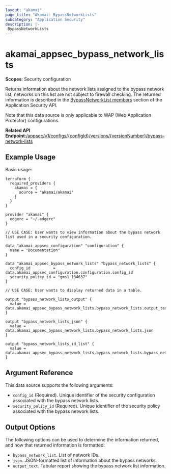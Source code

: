 ```yaml
---
layout: "akamai"
page_title: "Akamai: BypassNetworkLists"
subcategory: "Application Security"
description: |-
 BypassNetworkLists
---
```






# akamai_appsec_bypass_network_lists

**Scopes**: Security configuration

Returns information about the network lists assigned to the bypass network list; networks on this list are not subject to firewall checking. The returned information is described in the [BypassNetworkList members](https://developer.akamai.com/api/cloud_security/application_security/v1.html#bypassnetworklist) section of the Application Security API.

Note that this data source is only applicable to WAP (Web Application Protector) configurations.

**Related API Endpoint**:[/appsec/v1/configs/{configId}/versions/{versionNumber}/bypass-network-lists](https://developer.akamai.com/api/cloud_security/application_security/v1.html#getbypassnetworklistsforawapconfigversion)

## Example Usage

Basic usage:

```
terraform {
  required_providers {
    akamai = {
      source = "akamai/akamai"
    }
  }
}

provider "akamai" {
  edgerc = "~/.edgerc"
}

// USE CASE: User wants to view information about the bypass network list used in a security configuration.

data "akamai_appsec_configuration" "configuration" {
  name = "Documentation"
}

data "akamai_appsec_bypass_network_lists" "bypass_network_lists" {
  config_id          = data.akamai_appsec_configuration.configuration.config_id
  security_policy_id = "gms1_134637"
}

// USE CASE: User wants to display returned data in a table.

output "bypass_network_lists_output" {
  value = data.akamai_appsec_bypass_network_lists.bypass_network_lists.output_text
}

output "bypass_network_lists_json" {
  value = data.akamai_appsec_bypass_network_lists.bypass_network_lists.json
}

output "bypass_network_lists_id_list" {
  value = data.akamai_appsec_bypass_network_lists.bypass_network_lists.bypass_network_list
}
```

## Argument Reference

This data source supports the following arguments:

- `config_id` (Required). Unique identifier of the security configuration associated with the bypass network lists.
- `security_policy_id` (Required). Unique identifier of the security policy associated with the bypass network lists.

## Output Options

The following options can be used to determine the information returned, and how that returned information is formatted:

- `bypass_network_list`. List of network IDs.
- `json`. JSON-formatted list of information about the bypass networks.
- `output_text`. Tabular report showing the bypass network list information.

